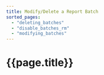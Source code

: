 ```yaml
---
title: Modify/Delete a Report Batch
sorted_pages:
  - "deleting_batches"
  - "disable_batches_rm"
  - "modifying_batches"
---
```

# {{page.title}}
